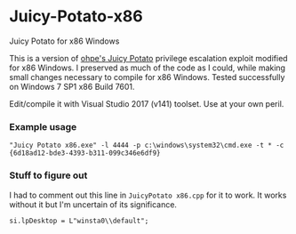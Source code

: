 # Juicy-Potato-x86
Juicy Potato for x86 Windows

This is a version of [ohpe's Juicy Potato][1] privilege escalation exploit modified for x86 Windows. I preserved as much of the code as I could, while making small changes necessary to compile for x86 Windows. Tested successfully on Windows 7 SP1 x86 Build 7601.

Edit/compile it with Visual Studio 2017 (v141) toolset. Use at your own peril.

### Example usage

```
"Juicy Potato x86.exe" -l 4444 -p c:\windows\system32\cmd.exe -t * -c {6d18ad12-bde3-4393-b311-099c346e6df9}
```

### Stuff to figure out
I had to comment out this line in `JuicyPotato x86.cpp` for it to work. It works without it but I'm uncertain of its significance.
```
si.lpDesktop = L"winsta0\\default";
```

[1]: https://github.com/ohpe/juicy-potato 
